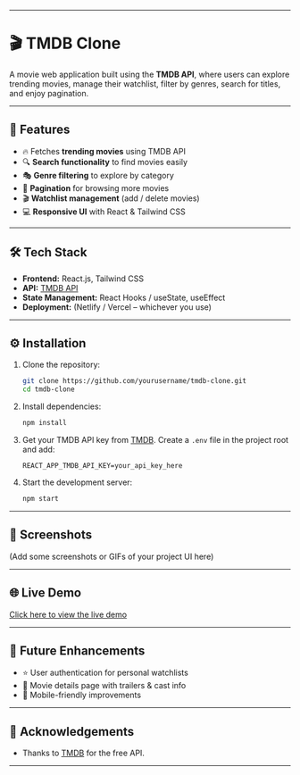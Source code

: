 
---

# 🎬 TMDB Clone

A movie web application built using the **TMDB API**, where users can explore trending movies, manage their watchlist, filter by genres, search for titles, and enjoy pagination.

---

## 🚀 Features

* 🔥 Fetches **trending movies** using TMDB API
* 🔍 **Search functionality** to find movies easily
* 🎭 **Genre filtering** to explore by category
* 📑 **Pagination** for browsing more movies
* 🎬 **Watchlist management** (add / delete movies)
* 💻 **Responsive UI** with React & Tailwind CSS

---

## 🛠️ Tech Stack

* **Frontend:** React.js, Tailwind CSS
* **API:** [TMDB API](https://developer.themoviedb.org/)
* **State Management:** React Hooks / useState, useEffect
* **Deployment:** (Netlify / Vercel – whichever you use)

---

## ⚙️ Installation

1. Clone the repository:

   ```bash
   git clone https://github.com/yourusername/tmdb-clone.git
   cd tmdb-clone
   ```

2. Install dependencies:

   ```bash
   npm install
   ```

3. Get your TMDB API key from [TMDB](https://developer.themoviedb.org/).
   Create a `.env` file in the project root and add:

   ```
   REACT_APP_TMDB_API_KEY=your_api_key_here
   ```

4. Start the development server:

   ```bash
   npm start
   ```

---

## 📸 Screenshots

(Add some screenshots or GIFs of your project UI here)

---

## 🌐 Live Demo

[Click here to view the live demo](https://your-deployment-link.netlify.app/)

---

## 📌 Future Enhancements

* ⭐ User authentication for personal watchlists
* 🍿 Movie details page with trailers & cast info
* 📱 Mobile-friendly improvements

---

## 🙌 Acknowledgements

* Thanks to [TMDB](https://www.themoviedb.org/) for the free API.

---

